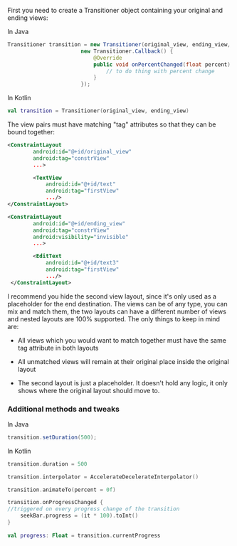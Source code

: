 First you need to create a Transitioner object containing your original and ending views:

In Java
```java
Transitioner transition = new Transitioner(original_view, ending_view,                              
                       new Transitioner.Callback() {
                           @Override
                           public void onPercentChanged(float percent) {                                       
                               // to do thing with percent change
                           }
                       });
```
In Kotlin
```kotlin
val transition = Transitioner(original_view, ending_view)
```
The view pairs must have matching "tag" attributes so that they can be bound together:
```xml
<ConstraintLayout
        android:id="@+id/original_view"
        android:tag="constrView"
        ...>

        <TextView
            android:id="@+id/text"
            android:tag="firstView"
            .../>
</ConstraintLayout>

<ConstraintLayout
        android:id="@+id/ending_view"
        android:tag="constrView"
        android:visibility="invisible"
        ...>

        <EditText
            android:id="@+id/text3"
            android:tag="firstView"
            .../>
 </ConstraintLayout>
```
I recommend you hide the second view layout, since it's only used as a placeholder for the end destination.
The views can be of any type, you can mix and match them, the two layouts can have a different number of views and nested layouts are 100% supported. The only things to keep in mind are:

-  All views which you would want to match together must have the same tag attribute in both layouts

-  All unmatched views will remain at their original place inside the original layout

-  The second layout is just a placeholder. It doesn't hold any logic, it only shows where the original layout should move to.

### Additional methods and tweaks
In Java
```java
transition.setDuration(500);
```
In Kotlin
```kotlin
transition.duration = 500

transition.interpolator = AccelerateDecelerateInterpolator()

transition.animateTo(percent = 0f)

transition.onProgressChanged {
//triggered on every progress change of the transition
    seekBar.progress = (it * 100).toInt()
}    
    
val progress: Float = transition.currentProgress
```
